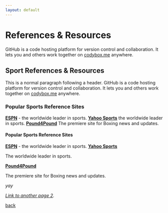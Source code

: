 ```yaml
---
layout: default
---
```


# **References & Resources**
GitHub is a code hosting platform for version control and collaboration. It lets you and others work together on [codybox.me](https://codybox.me) anywhere.

## Sport References & Resources

This is a normal paragraph following a header. GitHub is a code hosting platform for version control and collaboration. It lets you and others work together on [codybox.me](https://codybox.me) anywhere.

### Popular Sports Reference Sites
**[ESPN](https://espn.com/)** - the worldwide leader in sports.
**[Yahoo Sports](https://yahoo.com/sports)**
the worldwide leader in sports.
**[Pound4Pound](http://pound4pound.com)**
The premiere site for Boxing news and updates.

#### Popular Sports Reference Sites
**[ESPN](https://espn.com/)** - the worldwide leader in sports.
**[Yahoo Sports](https://yahoo.com/sports)**

The worldwide leader in sports.

**[Pound4Pound](http://pound4pound.com)**

The premiere site for Boxing news and updates.

_yay_

_[Link to another page 2](./another-page-2.html)._

[back](./)
